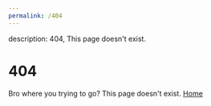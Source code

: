 ```yaml
---
permalink: /404
---
```

description: 404, This page doesn't exist.
# 404

Bro where you trying to go? This page doesn't exist.
[Home](https://lionninjaplays.github.io)
